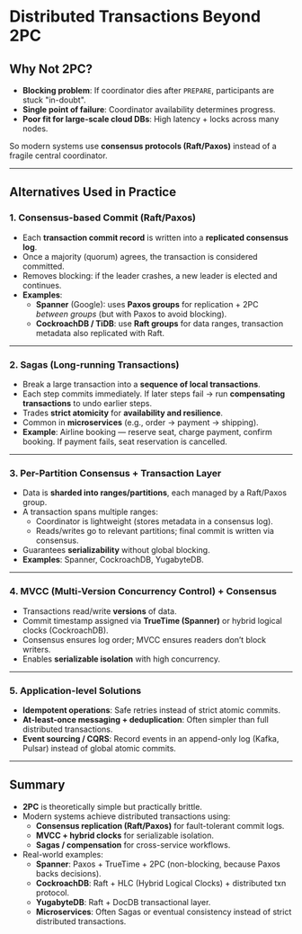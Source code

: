 # Distributed Transactions Beyond 2PC

## Why Not 2PC?
- **Blocking problem**: If coordinator dies after `PREPARE`, participants are stuck "in-doubt".
- **Single point of failure**: Coordinator availability determines progress.
- **Poor fit for large-scale cloud DBs**: High latency + locks across many nodes.

So modern systems use **consensus protocols (Raft/Paxos)** instead of a fragile central coordinator.

---

## Alternatives Used in Practice

### 1. Consensus-based Commit (Raft/Paxos)
- Each **transaction commit record** is written into a **replicated consensus log**.
- Once a majority (quorum) agrees, the transaction is considered committed.
- Removes blocking: if the leader crashes, a new leader is elected and continues.
- **Examples**:
  - **Spanner** (Google): uses **Paxos groups** for replication + 2PC *between groups* (but with Paxos to avoid blocking).
  - **CockroachDB / TiDB**: use **Raft groups** for data ranges, transaction metadata also replicated with Raft.

---

### 2. Sagas (Long-running Transactions)
- Break a large transaction into a **sequence of local transactions**.
- Each step commits immediately. If later steps fail → run **compensating transactions** to undo earlier steps.
- Trades **strict atomicity** for **availability and resilience**.
- Common in **microservices** (e.g., order → payment → shipping).
- **Example**: Airline booking — reserve seat, charge payment, confirm booking. If payment fails, seat reservation is cancelled.

---

### 3. Per-Partition Consensus + Transaction Layer
- Data is **sharded into ranges/partitions**, each managed by a Raft/Paxos group.
- A transaction spans multiple ranges:
  - Coordinator is lightweight (stores metadata in a consensus log).
  - Reads/writes go to relevant partitions; final commit is written via consensus.
- Guarantees **serializability** without global blocking.
- **Examples**: Spanner, CockroachDB, YugabyteDB.

---

### 4. MVCC (Multi-Version Concurrency Control) + Consensus
- Transactions read/write **versions** of data.
- Commit timestamp assigned via **TrueTime (Spanner)** or hybrid logical clocks (CockroachDB).
- Consensus ensures log order; MVCC ensures readers don’t block writers.
- Enables **serializable isolation** with high concurrency.

---

### 5. Application-level Solutions
- **Idempotent operations**: Safe retries instead of strict atomic commits.
- **At-least-once messaging + deduplication**: Often simpler than full distributed transactions.
- **Event sourcing / CQRS**: Record events in an append-only log (Kafka, Pulsar) instead of global atomic commits.

---

## Summary
- **2PC** is theoretically simple but practically brittle.
- Modern systems achieve distributed transactions using:
  - **Consensus replication (Raft/Paxos)** for fault-tolerant commit logs.
  - **MVCC + hybrid clocks** for serializable isolation.
  - **Sagas / compensation** for cross-service workflows.
- Real-world examples:
  - **Spanner**: Paxos + TrueTime + 2PC (non-blocking, because Paxos backs decisions).
  - **CockroachDB**: Raft + HLC (Hybrid Logical Clocks) + distributed txn protocol.
  - **YugabyteDB**: Raft + DocDB transactional layer.
  - **Microservices**: Often Sagas or eventual consistency instead of strict distributed transactions.


